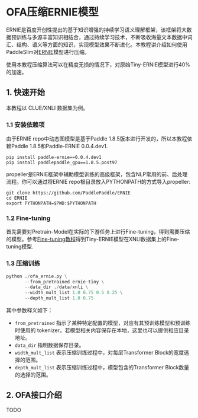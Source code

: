 # OFA压缩ERNIE模型

ERNIE是百度开创性提出的基于知识增强的持续学习语义理解框架，该框架将大数据预训练与多源丰富知识相结合，通过持续学习技术，不断吸收海量文本数据中词汇、结构、语义等方面的知识，实现模型效果不断进化。本教程讲介绍如何使用PaddleSlim对[ERNIE](https://github.com/PaddlePaddle/ERNIE)模型进行压缩。

使用本教程压缩算法可以在精度无损的情况下，对原始Tiny-ERNIE模型进行40%的加速。

## 1. 快速开始
本教程以 CLUE/XNLI 数据集为例。

### 1.1 安装依赖项
由于ERNIE repo中动态图模型是基于Paddle 1.8.5版本进行开发的，所以本教程依赖Paddle 1.8.5和Paddle-ERNIE 0.0.4.dev1.

```shell
pip install paddle-ernie==0.0.4.dev1
pip install paddlepaddle_gpu==1.8.5.post97
```

propeller是ERNIE框架中辅助模型训练的高级框架，包含NLP常用的前、后处理流程。你可以通过将ERNIE repo根目录放入PYTHONPATH的方式导入propeller:
```shell
git clone https://github.com/PaddlePaddle/ERNIE
cd ERNIE
export PYTHONPATH=$PWD:$PYTHONPATH
```

### 1.2 Fine-tuning
首先需要对Pretrain-Model在实际的下游任务上进行Fine-tuning，得到需要压缩的模型。参考[Fine-tuning教程](https://github.com/PaddlePaddle/ERNIE/tree/v2.4.0#%E6%94%AF%E6%8C%81%E7%9A%84nlp%E4%BB%BB%E5%8A%A1)得到Tiny-ERNIE模型在XNLI数据集上的Fine-tuning模型.

### 1.3 压缩训练

```python
python ./ofa_ernie.py \
       --from_pretrained ernie-tiny \
       --data_dir ./data/xnli \
       --width_mult_list 1.0 0.75 0.5 0.25 \
       --depth_mult_list 1.0 0.75
```
其中参数释义如下：
- `from_pretrained` 指示了某种特定配置的模型，对应有其预训练模型和预训练时使用的 tokenizer。若模型相关内容保存在本地，这里也可以提供相应目录地址。
- `data_dir` 指明数据保存目录。
- `width_mult_list` 表示压缩训练过程中，对每层Transformer Block的宽度选择的范围。
- `depth_mult_list` 表示压缩训练过程中，模型包含的Transformer Block数量的选择的范围。

## 2. OFA接口介绍
TODO
